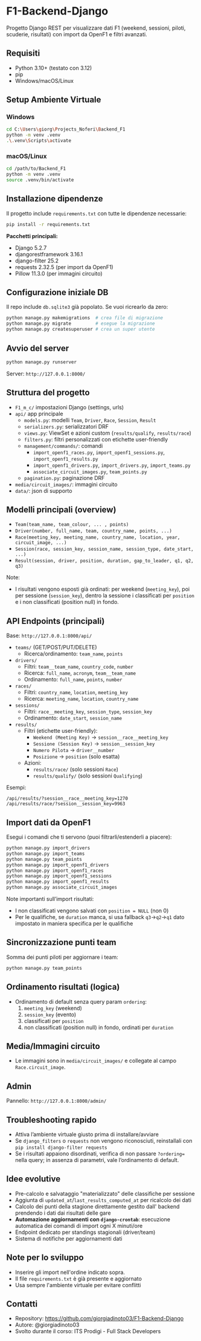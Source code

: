 # F1-Backend-Django

Progetto Django REST per visualizzare dati F1 (weekend, sessioni, piloti, scuderie, risultati) con import da OpenF1 e filtri avanzati.

## Requisiti
- Python 3.10+ (testato con 3.12)
- pip
- Windows/macOS/Linux

## Setup Ambiente Virtuale

### Windows
```bash
cd C:\Users\giorg\Projects_Noferi\Backend_F1
python -m venv .venv
.\.venv\Scripts\activate
```

### macOS/Linux
```bash
cd /path/to/Backend_F1
python -m venv .venv
source .venv/bin/activate
```

## Installazione dipendenze
Il progetto include `requirements.txt` con tutte le dipendenze necessarie:

```bash
pip install -r requirements.txt
```

**Pacchetti principali:**
- Django 5.2.7
- djangorestframework 3.16.1
- django-filter 25.2
- requests 2.32.5 (per import da OpenF1)
- Pillow 11.3.0 (per immagini circuito)

## Configurazione iniziale DB
Il repo include `db.sqlite3` già popolato. Se vuoi ricrearlo da zero:
```bash
python manage.py makemigrations  # crea file di migrazione
python manage.py migrate         # esegue la migrazione
python manage.py createsuperuser # crea un super utente
```

## Avvio del server
```bash
python manage.py runserver
```
Server: `http://127.0.0.1:8000/`

## Struttura del progetto
- `F1_m_c/` impostazioni Django (settings, urls)
- `api/` app principale
  - `models.py`: modelli `Team`, `Driver`, `Race`, `Session`, `Result`
  - `serializers.py`: serializzatori DRF
  - `views.py`: ViewSet e azioni custom (`results/qualify`, `results/race`)
  - `filters.py`: filtri personalizzati con etichette user-friendly
  - `management/commands/`: comandi
    - `import_openf1_races.py`, `import_openf1_sessions.py`, `import_openf1_results.py`
    - `import_openf1_drivers.py`, `import_drivers.py`, `import_teams.py`
    - `associate_circuit_images.py`, `team_points.py`
  - `pagination.py`: paginazione DRF
- `media/circuit_images/`: immagini circuito
- `data/`: json di supporto

## Modelli principali (overview)
- `Team(team_name, team_colour, ... , points)`
- `Driver(number, full_name, team, country_name, points, ...)`
- `Race(meeting_key, meeting_name, country_name, location, year, circuit_image, ...)`
- `Session(race, session_key, session_name, session_type, date_start, ...)`
- `Result(session, driver, position, duration, gap_to_leader, q1, q2, q3)`

Note:
- I risultati vengono esposti già ordinati: per weekend (`meeting_key`), poi per sessione (`session_key`), dentro la sessione i classificati per `position` e i non classificati (position null) in fondo.

## API Endpoints (principali)
Base: `http://127.0.0.1:8000/api/`

- `teams/` (GET/POST/PUT/DELETE)
  - Ricerca/ordinamento: `team_name`, `points`
- `drivers/`
  - Filtri: `team__team_name`, `country_code`, `number`
  - Ricerca: `full_name`, `acronym`, `team__team_name`
  - Ordinamento: `full_name`, `points`, `number`
- `races/`
  - Filtri: `country_name`, `location`, `meeting_key`
  - Ricerca: `meeting_name`, `location`, `country_name`
- `sessions/`
  - Filtri: `race__meeting_key`, `session_type`, `session_key`
  - Ordinamento: `date_start`, `session_name`
- `results/`
  - Filtri (etichette user-friendly):
    - `Weekend (Meeting Key)` → `session__race__meeting_key`
    - `Sessione (Session Key)` → `session__session_key`
    - `Numero Pilota` → `driver__number`
    - `Posizione` → `position` (solo esatta)
  - Azioni:
    - `results/race/` (solo sessioni `Race`)
    - `results/qualify/` (solo sessioni `Qualifying`)

Esempi:
```text
/api/results/?session__race__meeting_key=1270
/api/results/race/?session__session_key=9963
```

## Import dati da OpenF1
Esegui i comandi che ti servono (puoi filtrarli/estenderli a piacere):
```bash
python manage.py import_drivers
python manage.py import_teams
python manage.py team_points
python manage.py import_openf1_drivers
python manage.py import_openf1_races
python manage.py import_openf1_sessions
python manage.py import_openf1_results
python manage.py associate_circuit_images
```

Note importanti sull’import risultati:
- I non classificati vengono salvati con `position = NULL` (non 0)
- Per le qualifiche, se `duration` manca, si usa fallback `q3`→`q2`→`q1` dato impostato in maniera specifica per le qualifiche

## Sincronizzazione punti team
Somma dei punti piloti per aggiornare i team:
```bash
python manage.py team_points
```

## Ordinamento risultati (logica)
- Ordinamento di default senza query param `ordering`:
  1. `meeting_key` (weekend)
  2. `session_key` (evento)
  3. classificati per `position`
  4. non classificati (position null) in fondo, ordinati per `duration`

## Media/Immagini circuito
- Le immagini sono in `media/circuit_images/` e collegate al campo `Race.circuit_image`.

## Admin
Pannello: `http://127.0.0.1:8000/admin/`

## Troubleshooting rapido
- Attiva l’ambiente virtuale giusto prima di installare/avviare
- Se `django_filters` o `requests` non vengono riconosciuti, reinstallali con `pip install django-filter requests`
- Se i risultati appaiono disordinati, verifica di non passare `?ordering=` nella query; in assenza di parametri, vale l’ordinamento di default.

## Idee evolutive
- Pre-calcolo e salvataggio "materializzato" delle classifiche per sessione
- Aggiunta di `updated_at`/`last_results_computed_at` per ricalcolo dei dati
- Calcolo dei punti della stagione direttamente gestito dall' backend prendendo i dati dai risultati delle gare
- **Automazione aggiornamenti con `django-crontab`**: esecuzione automatica dei comandi di import ogni X minuti/ore
- Endpoint dedicato per standings stagionali (driver/team)
- Sistema di notifiche per aggiornamenti dati

## Note per lo sviluppo
- Inserire gli import nell'ordine indicato sopra.
- Il file `requirements.txt` è già presente e aggiornato
- Usa sempre l'ambiente virtuale per evitare conflitti

## Contatti
- Repository: https://github.com/giorgiadinoto03/F1-Backend-Django
- Autore: @giorgiadinoto03
- Svolto durante il corso: ITS Prodigi - Full Stack Developers
